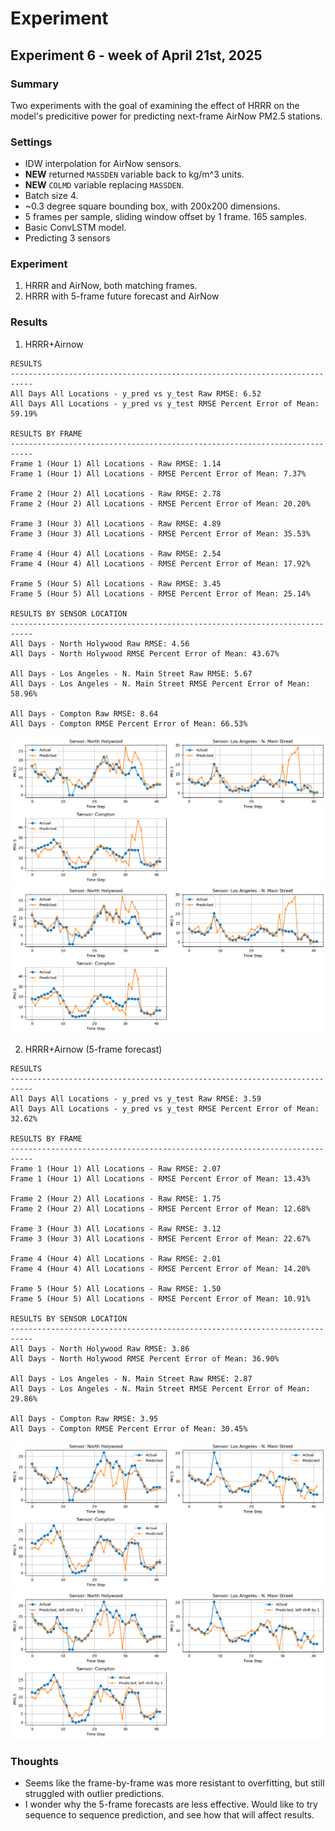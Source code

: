 # Experiment
## Experiment 6 - week of April 21st, 2025
### Summary
Two experiments with the goal of examining the effect of HRRR on the model's predicitive power for predicting next-frame AirNow PM2.5 stations.
### Settings
- IDW interpolation for AirNow sensors.
- **NEW** returned `MASSDEN` variable back to kg/m^3 units.
- **NEW** `COLMD` variable replacing `MASSDEN`.
- Batch size 4.
- ~0.3 degree square bounding box, with 200x200 dimensions.
- 5 frames per sample, sliding window offset by 1 frame. 165 samples.
- Basic ConvLSTM model.
- Predicting 3 sensors
### Experiment
1. HRRR and AirNow, both matching frames.
2. HRRR with 5-frame future forecast and AirNow
### Results

1. HRRR+Airnow
```
RESULTS
---------------------------------------------------------------------------
All Days All Locations - y_pred vs y_test Raw RMSE: 6.52
All Days All Locations - y_pred vs y_test RMSE Percent Error of Mean: 59.19%

RESULTS BY FRAME
---------------------------------------------------------------------------
Frame 1 (Hour 1) All Locations - Raw RMSE: 1.14
Frame 1 (Hour 1) All Locations - RMSE Percent Error of Mean: 7.37%

Frame 2 (Hour 2) All Locations - Raw RMSE: 2.78
Frame 2 (Hour 2) All Locations - RMSE Percent Error of Mean: 20.20%

Frame 3 (Hour 3) All Locations - Raw RMSE: 4.89
Frame 3 (Hour 3) All Locations - RMSE Percent Error of Mean: 35.53%

Frame 4 (Hour 4) All Locations - Raw RMSE: 2.54
Frame 4 (Hour 4) All Locations - RMSE Percent Error of Mean: 17.92%

Frame 5 (Hour 5) All Locations - Raw RMSE: 3.45
Frame 5 (Hour 5) All Locations - RMSE Percent Error of Mean: 25.14%

RESULTS BY SENSOR LOCATION
---------------------------------------------------------------------------
All Days - North Holywood Raw RMSE: 4.56
All Days - North Holywood RMSE Percent Error of Mean: 43.67%

All Days - Los Angeles - N. Main Street Raw RMSE: 5.67
All Days - Los Angeles - N. Main Street RMSE Percent Error of Mean: 58.96%

All Days - Compton Raw RMSE: 8.64
All Days - Compton RMSE Percent Error of Mean: 66.53%
```
![](exp_06_a_01.png)
![](exp_06_a_02.png)

2. HRRR+Airnow (5-frame forecast)
```
RESULTS
---------------------------------------------------------------------------
All Days All Locations - y_pred vs y_test Raw RMSE: 3.59
All Days All Locations - y_pred vs y_test RMSE Percent Error of Mean: 32.62%

RESULTS BY FRAME
---------------------------------------------------------------------------
Frame 1 (Hour 1) All Locations - Raw RMSE: 2.07
Frame 1 (Hour 1) All Locations - RMSE Percent Error of Mean: 13.43%

Frame 2 (Hour 2) All Locations - Raw RMSE: 1.75
Frame 2 (Hour 2) All Locations - RMSE Percent Error of Mean: 12.68%

Frame 3 (Hour 3) All Locations - Raw RMSE: 3.12
Frame 3 (Hour 3) All Locations - RMSE Percent Error of Mean: 22.67%

Frame 4 (Hour 4) All Locations - Raw RMSE: 2.01
Frame 4 (Hour 4) All Locations - RMSE Percent Error of Mean: 14.20%

Frame 5 (Hour 5) All Locations - Raw RMSE: 1.50
Frame 5 (Hour 5) All Locations - RMSE Percent Error of Mean: 10.91%

RESULTS BY SENSOR LOCATION
---------------------------------------------------------------------------
All Days - North Holywood Raw RMSE: 3.86
All Days - North Holywood RMSE Percent Error of Mean: 36.90%

All Days - Los Angeles - N. Main Street Raw RMSE: 2.87
All Days - Los Angeles - N. Main Street RMSE Percent Error of Mean: 29.86%

All Days - Compton Raw RMSE: 3.95
All Days - Compton RMSE Percent Error of Mean: 30.45%
```
![](exp_06_b_01.png)
![](exp_06_b_02.png)
### Thoughts
- Seems like the frame-by-frame was more resistant to overfitting, but still struggled with outlier predictions.
- I wonder why the 5-frame forecasts are less effective. Would like to try sequence to sequence prediction, and see how that will affect results.
